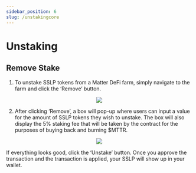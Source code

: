 ```yaml
---
sidebar_position: 6
slug: /unstakingcore
---
```


# Unstaking

## Remove Stake

1. To unstake SSLP tokens from a Matter DeFi farm, simply navigate to the farm and click the ‘Remove’ button.

<p align="center"><img src="/img/matterremove.png" /></p>

2. After clicking ‘Remove’, a box will pop-up where users can input a value for the amount of SSLP tokens they wish to unstake. The box will also display the 5% staking fee that will be taken by the contract for the purposes of buying back and burning $MTTR.

<p align="center"><img src="/img/matterremove2.png" /></p>

If everything looks good, click the ‘Unstake’ button. Once you approve the transaction and the transaction is applied, your SSLP will show up in your wallet.

